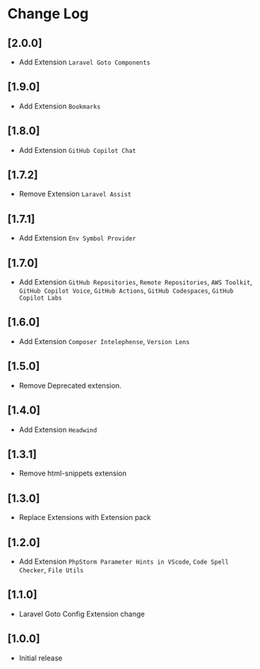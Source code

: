# Change Log

## [2.0.0]
- Add Extension `Laravel Goto Components`
## [1.9.0]

- Add Extension  `Bookmarks`
## [1.8.0]

- Add Extension  `GitHub Copilot Chat`

## [1.7.2]
- Remove Extension `Laravel Assist`

## [1.7.1]

- Add Extension `Env Symbol Provider`
## [1.7.0]

- Add Extension  `GitHub Repositories`, `Remote Repositories`, `AWS Toolkit`, `GitHub Copilot Voice`, `GitHub Actions`, `GitHub Codespaces`, `GitHub Copilot Labs`

## [1.6.0]

- Add Extension `Composer Intelephense`, `Version Lens`

## [1.5.0]

- Remove Deprecated extension.
## [1.4.0]

- Add Extension `Headwind`
## [1.3.1]
- Remove html-snippets extension
## [1.3.0]
- Replace Extensions with Extension pack
## [1.2.0]

- Add Extension `PhpStorm Parameter Hints in VScode`, `Code Spell Checker`, `File Utils`
## [1.1.0]

- Laravel Goto Config Extension change
## [1.0.0]

- Initial release